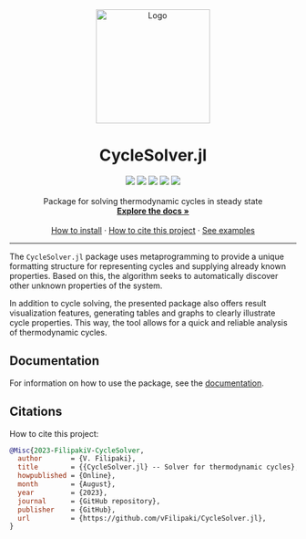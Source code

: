 <div align="center">
  <a href="https://github.com/othneildrew/Best-README-Template">
    <img src="https://github.com/vFilipaki/CycleSolver.jl/blob/main/docs/src/assets/logo.png?raw=true" alt="Logo" width="200" height="200">
  </a>

  <h1 align="center">CycleSolver.jl</h1>

  <p align="center">
    <a href="https://github.com/vFilipaki/CycleSolver.jl/actions/workflows/CI.yml?query=branch%3Amaster"><img src="https://github.com/vFilipaki/CycleSolver.jl/actions/workflows/CI.yml/badge.svg?branch=main"></a>
    <a href="https://vfilipaki.github.io/CycleSolver.jl/stable/"><img src="https://img.shields.io/badge/docs-stable-blue.svg"></a>
    <a href="https://codecov.io/gh/vFilipaki/CycleSolver.jl"><img src="https://codecov.io/gh/vFilipaki/CycleSolver.jl/graph/badge.svg?token=XA1IQOY99S)"></a>
    <a href="https://juliahub.com/ui/Packages/General/CycleSolver"><img src="https://juliahub.com/docs/General/CycleSolver/stable/version.svg"></a>
    <a href="https://opensource.org/licenses/MIT"><img src="https://img.shields.io/badge/License-MIT-yellow.svg"></a>
    <br />
    <br />
    Package for solving thermodynamic cycles in steady state 
    <br />
    <a href="https://vfilipaki.github.io/CycleSolver.jl/stable/"><strong>Explore the docs »</strong></a>
    <br />
    <br />
    <a href="">How to install</a>
    ·
    <a href="">How to cite this project</a>
    ·
    <a href="">See examples</a>
</div>

---

The `CycleSolver.jl` package uses metaprogramming to provide a unique formatting structure for representing cycles and supplying already known properties. Based on this, the algorithm seeks to automatically discover other unknown properties of the system.

In addition to cycle solving, the presented package also offers result visualization features, generating tables and graphs to clearly illustrate cycle properties. This way, the tool allows for a quick and reliable analysis of thermodynamic cycles.

## Documentation

For information on how to use the package, see the [documentation](https://vfilipaki.github.io/CycleSolver.jl/dev/).

## Citations

How to cite this project:

```bibtex
@Misc{2023-FilipakiV-CycleSolver,
  author       = {V. Filipaki},
  title        = {{CycleSolver.jl} -- Solver for thermodynamic cycles},
  howpublished = {Online},
  month        = {August},
  year         = {2023},
  journal      = {GitHub repository},
  publisher    = {GitHub},
  url          = {https://github.com/vFilipaki/CycleSolver.jl},
}
```
